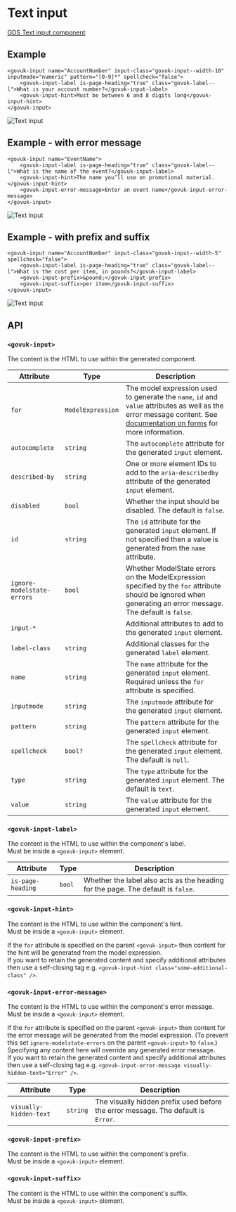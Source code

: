 # Text input

[GDS Text input component](https://design-system.service.gov.uk/components/text-input/)

## Example

```razor
<govuk-input name="AccountNumber" input-class="govuk-input--width-10" inputmode="numeric" pattern="[0-9]*" spellcheck="false">
    <govuk-input-label is-page-heading="true" class="govuk-label--l">What is your account number?</govuk-input-label>
    <govuk-input-hint>Must be between 6 and 8 digits long</govuk-input-hint>
</govuk-input>
```

![Text input](../images/text-input.png)

## Example - with error message

```razor
<govuk-input name="EventName">
    <govuk-input-label is-page-heading="true" class="govuk-label--l">What is the name of the event?</govuk-input-label>
    <govuk-input-hint>The name you’ll use on promotional material.</govuk-input-hint>
    <govuk-input-error-message>Enter an event name</govuk-input-error-message>
</govuk-input>
```

![Text input](../images/text-input-with-error.png)

## Example - with prefix and suffix

```razor
<govuk-input name="AccountNumber" input-class="govuk-input--width-5" spellcheck="false">
    <govuk-input-label is-page-heading="true" class="govuk-label--l">What is the cost per item, in pounds?</govuk-input-label>
    <govuk-input-prefix>&pound;</govuk-input-prefix>
    <govuk-input-suffix>per item</govuk-input-suffix>
</govuk-input>
```

![Text input](../images/text-input-with-prefix-and-suffix.png)


## API

### `<govuk-input>`

The content is the HTML to use within the generated component.

| Attribute | Type | Description |
| --- | --- | --- |
| `for` | `ModelExpression` | The model expression used to generate the `name`, `id` and `value` attributes as well as the error message content. See [documentation on forms](forms.md) for more information. |
| `autocomplete` | `string` | The `autocomplete` attribute for the generated `input` element. |
| `described-by` | `string` | One or more element IDs to add to the `aria-describedby` attribute of the generated `input` element. |
| `disabled` | `bool` | Whether the input should be disabled. The default is `false`. |
| `id` | `string` | The `id` attribute for the generated `input` element. If not specified then a value is generated from the `name` attribute. |
| `ignore-modelstate-errors` | `bool` | Whether ModelState errors on the ModelExpression specified by the `for` attribute should be ignored when generating an error message. The default is `false`. |
| `input-*` | | Additional attributes to add to the generated `input` element. |
| `label-class` | `string` | Additional classes for the generated `label` element. |
| `name` | `string` | The `name` attribute for the generated `input` element. Required unless the `for` attribute is specified. |
| `inputmode` | `string` | The `inputmode` attribute for the generated `input` element. |
| `pattern` | `string` | The `pattern` attribute for the generated `input` element. |
| `spellcheck` | `bool?` | The `spellcheck` attribute for the generated `input` element. The default is `null`. |
| `type` | `string` | The `type` attribute for the generated `input` element. The default is `text`. |
| `value` | `string` | The `value` attribute for the generated `input` element. |

### `<govuk-input-label>`

The content is the HTML to use within the component's label.\
Must be inside a `<govuk-input>` element.

| Attribute | Type | Description |
| --- | --- | --- |
| `is-page-heading` | `bool` | Whether the label also acts as the heading for the page. The default is `false`. |

### `<govuk-input-hint>`

The content is the HTML to use within the component's hint.\
Must be inside a `<govuk-input>` element.

If the `for` attribute is specified on the parent `<govuk-input>` then content for the hint will be generated from the model expression.\
If you want to retain the generated content and specify additional attributes then use a self-closing tag e.g.
`<govuk-input-hint class="some-additional-class" />`.

### `<govuk-input-error-message>`

The content is the HTML to use within the component's error message.\
Must be inside a `<govuk-input>` element.

If the `for` attribute is specified on the parent `<govuk-input>` then content for the error message will be generated from the model expression.
(To prevent this set `ignore-modelstate-errors` on the parent `<govuk-input>` to `false`.) Specifying any content here will override any generated error message.\
If you want to retain the generated content and specify additional attributes then use a self-closing tag e.g.
`<govuk-input-error-message visually-hidden-text="Error" />`.

| Attribute | Type | Description |
| --- | --- | --- |
| `visually-hidden-text` | `string` | The visually hidden prefix used before the error message. The default is `Error`. |

### `<govuk-input-prefix>`

The content is the HTML to use within the component's prefix.\
Must be inside a `<govuk-input>` element.

### `<govuk-input-suffix>`

The content is the HTML to use within the component's suffix.\
Must be inside a `<govuk-input>` element.
